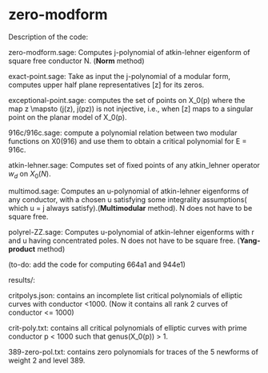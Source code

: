 zero-modform
============

Description of the code:

zero-modform.sage: Computes j-polynomial of atkin-lehner eigenform of square free conductor N. (**Norm** method)

exact-point.sage: Take as input the j-polynomial of a modular form, computes upper half plane representatives [z] for its zeros.

exceptional-point.sage: computes the set of points on X_0(p) where the map z \mapsto (j(z), j(pz)) is not injective, i.e., when
[z] maps to a singular point on the planar model of X_0(p).

916c/916c.sage: compute a polynomial relation between two modular functions on X0(916) and use them to obtain a critical polynomial
for E = 916c.

atkin-lehner.sage: Computes set of fixed points of any atkin_lehner operator $w_d$ on $X_0(N)$.

multimod.sage: Computes an u-polynomial of atkin-lehner eigenforms of any conductor, with a chosen u satisfying some integrality assumptions( which u = j always satisfy).(**Multimodular** method). N does not have to be square free.

polyrel-ZZ.sage: Computes u-polynomial of atkin-lehner eigenforms with r and u having concentrated poles. N does not have to be square free. (**Yang-product** method)

(to-do: add the code for computing 664a1 and 944e1)

results/:

critpolys.json: contains an incomplete list critical polynomials of elliptic curves with conductor \<1000. (Now it contains
all rank 2 curves of conductor <= 1000)

crit-poly.txt: contains all critical polynomials of elliptic curves with prime conductor p \< 1000 such that genus(X_0(p)) > 1.

389-zero-pol.txt: contains zero polynomials for traces of the 5 newforms of weight 2 and level 389.


